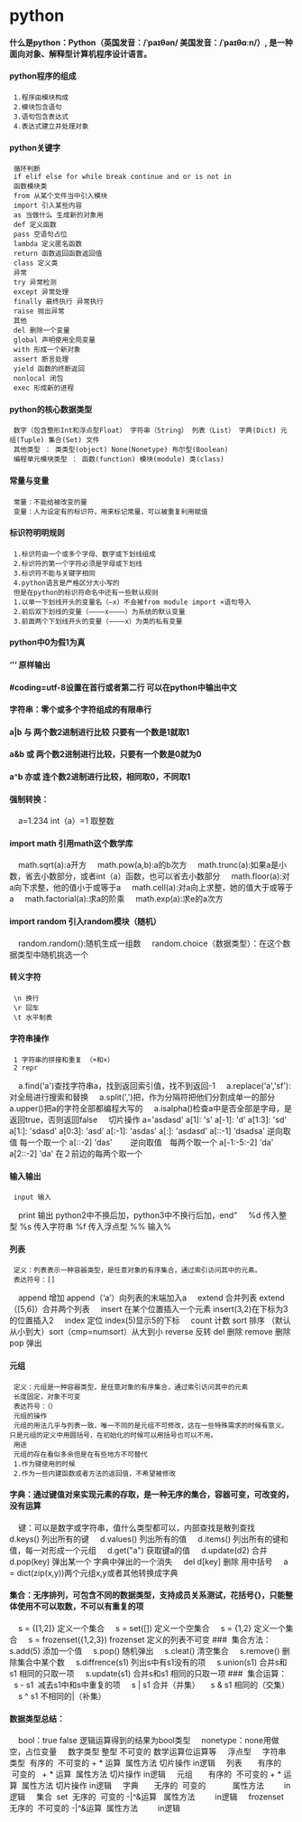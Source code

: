 # python
#### 什么是python：Python（英国发音：/ˈpaɪθən/ 美国发音：/ˈpaɪθɑːn/）, 是一种面向对象、解释型计算机程序设计语言。
#### python程序的组成
     1.程序由模块构成
     2.模块包含语句
     3.语句包含表达式
     4.表达式建立并处理对象
#### python关键字
     循环判断
     if elif else for while break continue and or is not in
     函数模块类
     from 从某个文件当中引入模块
     import 引入某些内容
     as 当做什么 生成新的对象用
     def 定义函数
     pass 空语句占位
     lambda 定义匿名函数
     return 函数返回函数返回值
     class 定义类
     异常
     try 异常检测
     except 异常处理
     finally 最终执行 异常执行
     raise 抛出异常
     其他
     del 删除一个变量
     global 声明使用全局变量
     with 形成一个新对象
     assert 断言处理
     yield 函数的终断返回
     nonlocal 闭包
     exec 形成新的进程
#### python的核心数据类型
     数字（包含整形Int和浮点型Float） 字符串（String） 列表（List） 字典(Dict) 元组(Tuple) 集合(Set) 文件
     其他类型 ： 类类型(object) None(Nonetype) 布尔型(Boolean)
     编程单元模块类型 ： 函数(function) 模块(module) 类(class)
#### 常量与变量
     常量：不能给被改变的量
     变量：人为设定有的标识符，用来标记常量，可以被重复利用赋值
#### 标识符明明规则
     1.标识符由一个或多个字母、数字或下划线组成
     2.标识符的第一个字符必须是字母或下划线
     3.标识符不能与关键字相同
     4.python语言是严格区分大小写的
     但是在python的标识符命名中还有一些默认规则
     1.以单一下划线开头的变量名（—x）不会被from module import ×语句导入
     2.前后双下划线的变量（————x————）为系统的默认变量
     3.前面两个下划线开头的变量（————x）为类的私有变量
#### python中0为假1为真
#### ‘’‘ 原样输出
#### #coding=utf-8设置在首行或者第二行 可以在python中输出中文
#### 字符串：零个或多个字符组成的有限串行
#### a|b 与 两个数2进制进行比较 只要有一个数是1就取1
#### a&b 或 两个数2进制进行比较，只要有一个数是0就为0
#### a^b 亦或 连个数2进制进行比较，相同取0，不同取1
#### 强制转换：
     a=1.234 int（a）=1 取整数
#### import math 引用math这个数学库
     math.sqrt(a):a开方
     math.pow(a,b):a的b次方
     math.trunc(a):如果a是小数，省去小数部分，或者int（a）函数，也可以省去小数部分
     math.floor(a):对a向下求整，他的值小于或等于a
     math.cell(a):对a向上求整，她的值大于或等于a
     math.factorial(a):求a的阶乘
     math.exp(a):求e的a次方
#### import random 引入random模块（随机）
     random.random():随机生成一组数
     random.choice（数据类型）：在这个数据类型中随机挑选一个
#### 转义字符
     \n 换行
     \r 回车
     \t 水平制表
#### 字符串操作
     1 字符串的拼接和重复 （+和×）
     2 repr
     a.find('a')查找字符串a，找到返回索引值，找不到返回-1
     a.replace('a','sf'):对全局进行搜索和替换
     a.split(',')把，作为分隔符把他们分割成单一的部分
     a.upper()把a的字符全部都编程大写的
     a.isalpha()检查a中是否全部是字母，是返回true，否则返回false
     切片操作
     a='asdasd'
     a[1]: 's'
     a[-1]: 'd'
     a[1:3]: 'sd'
     a[1:]: 'sdasd'
     a[0:3]: 'asd'
     a[:-1]: 'asdas'
     a[:]: 'asdasd'
     a[::-1] 'dsadsa' 逆向取值 每一个取一个
     a[::-2] 'das' 　　逆向取值　每两个取一个
     a[-1:-5:-2]  'da'
     a[2::-2] 'da' 在２前边的每两个取一个
#### 输入输出
     input 输入
     print 输出 python2中不换后加，python3中不换行后加，end“
     %d 传入整型
     %s 传入字符串
     %f 传入浮点型
     %% 输入%
#### 列表
     定义：列表表示一种容器类型，是任意对象的有序集合，通过索引访问其中的元素。
     表达符号：[]
     append 增加 append（‘a’）向列表的末端加入a
     extend 合并列表 extend（[5,6]）合并两个列表
     insert 在某个位置插入一个元素 insert(3,2)在下标为3的位置插入2
     index 定位 index(5)显示5的下标
     count 计数
     sort 排序 （默认从小到大）sort（cmp=numsort）从大到小
     reverse 反转
     del 删除
     remove 删除
     pop 弹出
#### 元组
     定义：元组是一种容器类型，是任意对象的有序集合，通过索引访问其中的元素
     长度固定，对象不可变
     表达符号：（）
     元组的操作
     元组的用法几乎与列表一致，唯一不同的是元组不可修改，这在一些特殊需求的时候有意义。只是元组的定义中用圆括号，在初始化的时候可以用括号也可以不用。
     用途
     元组的存在看似多余但是在有些地方不可替代
     1.作为键使用的时候
     2.作为一些内建函数或者方法的返回值，不希望被修改
#### 字典：通过键值对来实现元素的存取，是一种无序的集合，容器可变，可改变的，没有运算
     键：可以是数字或字符串，值什么类型都可以，内部查找是散列查找
     d.keys() 列出所有的键
     d.values() 列出所有的值
     d.items() 列出所有的键和值，每一对形成一个元组
     d.get("a") 获取键a的值
     d.update(d2) 合并
     d.pop(key) 弹出某一个 字典中弹出的一个消失
     del d[key] 删除 用中括号
     a = dict(zip(x,y))两个元组x,y或者其他转换成字典
#### 集合：无序排列，可包含不同的数据类型，支持成员关系测试，花括号{}，只能整体使用不可以取数，不可以有重复的项
     s = {[1,2]} 定义一个集合
     s = set([]) 定义一个空集合
     s = {1,2} 定义一个集合
     s = frozenset({1,2,3}) frozenset 定义的列表不可变
###  集合方法：
     s.add(5) 添加一个值
     s.pop() 随机弹出
     s.cleat() 清空集合
     s.remove() 删除集合中某个数
     s.diffrence(s1) 列出s中有s1没有的项
     s.union(s1) 合并s和s1 相同的只取一项
     s.update(s1) 合并s和s1 相同的只取一项
###  集合运算：
     s - s1  减去s1中和s中重复的项
     s | s1 合并（并集）
     s & s1 相同的（交集）
     s ^ s1 不相同的|（补集）
#### 数据类型总结：
     bool：true false 逻辑运算得到的结果为bool类型
     nonetype：none用做空，占位变量
     数字类型 整型 不可变的 数学运算位运算等
     浮点型
     字符串类型  有序的  不可变的 + * 运算  属性方法 切片操作 in逻辑
     列表       有序的  可变的   + * 运算  属性方法 切片操作 in逻辑
     元组       有序的  不可变的 + * 运算  属性方法 切片操作 in逻辑
     字典       无序的  可变的            属性方法         in逻辑
     集合  set  无序的  可变的 -|^&运算   属性方法         in逻辑
     frozenset 无序的  不可变的 -|^&运算  属性方法         in逻辑
